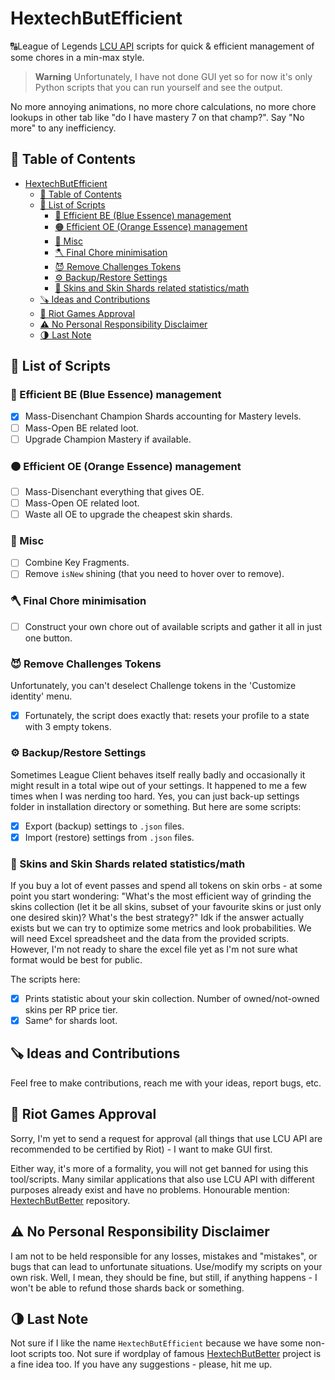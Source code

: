 # HextechButEfficient

🔠League of Legends [LCU API](<https://riot-api-libraries.readthedocs.io/en/latest/lcu.html>) scripts for quick &amp; efficient management of some chores in a min-max style.

> **Warning**
> Unfortunately, I have not done GUI yet so for now it's only Python scripts that you can run yourself and see the output.

No more annoying animations, no more chore calculations, no more chore lookups in other tab like "do I have mastery 7 on that champ?". Say "No more" to any inefficiency.

## 📔 Table of Contents

- [HextechButEfficient](#hextechbutefficient)
  - [📔 Table of Contents](#-table-of-contents)
  - [📃 List of Scripts](#-list-of-scripts)
    - [🔵 Efficient BE (Blue Essence) management](#-efficient-be-blue-essence-management)
    - [🟠 Efficient OE (Orange Essence) management](#-efficient-oe-orange-essence-management)
    - [🤯 Misc](#-misc)
    - [🪓 Final Chore minimisation](#-final-chore-minimisation)
    - [😈 Remove Challenges Tokens](#-remove-challenges-tokens)
    - [⚙️ Backup/Restore Settings](#️-backuprestore-settings)
    - [💎 Skins and Skin Shards related statistics/math](#-skins-and-skin-shards-related-statisticsmath)
  - [🪚 Ideas and Contributions](#-ideas-and-contributions)
  - [👊 Riot Games Approval](#-riot-games-approval)
  - [⚠️ No Personal Responsibility Disclaimer](#️-no-personal-responsibility-disclaimer)
  - [🌗 Last Note](#-last-note)

## 📃 List of Scripts

### 🔵 Efficient BE (Blue Essence) management

- [X] Mass-Disenchant Champion Shards accounting for Mastery levels.
- [ ] Mass-Open BE related loot.
- [ ] Upgrade Champion Mastery if available.

### 🟠 Efficient OE (Orange Essence) management

- [ ] Mass-Disenchant everything that gives OE.
- [ ] Mass-Open OE related loot.
- [ ] Waste all OE to upgrade the cheapest skin shards.

### 🤯 Misc

- [ ] Combine Key Fragments.
- [ ] Remove `isNew` shining (that you need to hover over to remove).

### 🪓 Final Chore minimisation

- [ ] Construct your own chore out of available scripts and gather it all in just one button.

### 😈 Remove Challenges Tokens

Unfortunately, you can't deselect Challenge tokens in the 'Customize identity' menu.

- [X] Fortunately, the script does exactly that: resets your profile to a state with 3 empty tokens.

### ⚙️ Backup/Restore Settings

Sometimes League Client behaves itself really badly and occasionally it might result in a total wipe out of your settings. It happened to me a few times when I was nerding too hard. Yes, you can just back-up settings folder in installation directory or something. But here are some scripts:

- [X] Export (backup) settings to `.json` files.
- [X] Import (restore) settings from `.json` files.

### 💎 Skins and Skin Shards related statistics/math

If you buy a lot of event passes and spend all tokens on skin orbs - at some point you start wondering: "What's the most efficient way of grinding the skins collection (let it be all skins, subset of your favourite skins or just only one desired skin)? What's the best strategy?" Idk if the answer actually exists but we can try to optimize some metrics and look probabilities. We will need Excel spreadsheet and the data from the provided scripts. However, I'm not ready to share the excel file yet as I'm not sure what format would be best for public.

The scripts here:

- [X] Prints statistic about your skin collection. Number of owned/not-owned skins per RP price tier.
- [X] Same^ for shards loot.

## 🪚 Ideas and Contributions

Feel free to make contributions, reach me with your ideas, report bugs, etc.

## 👊 Riot Games Approval

Sorry, I'm yet to send a request for approval (all things that use LCU API are recommended to be certified by Riot) - I want to make GUI first.

Either way, it's more of a formality, you will not get banned for using this tool/scripts. Many similar applications that also use LCU API with different purposes already exist and have no problems. Honourable mention: [HextechButBetter](https://github.com/MaciejGorczyca/HextechButBetter) repository.

## ⚠️ No Personal Responsibility Disclaimer

I am not to be held responsible for any losses, mistakes and "mistakes", or bugs that can lead to unfortunate situations. Use/modify my scripts on your own risk. Well, I mean, they should be fine, but still, if anything happens - I won't be able to refund those shards back or something.

## 🌗 Last Note

Not sure if I like the name `HextechButEfficient` because we have some non-loot scripts too. Not sure if wordplay of famous [HextechButBetter](https://github.com/MaciejGorczyca/HextechButBetter) project is a fine idea too. If you have any suggestions - please, hit me up.
